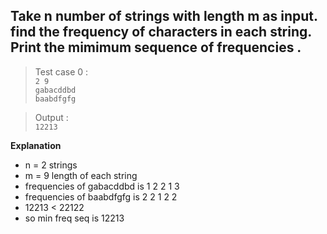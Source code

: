## Take n number of strings with length m as input. find the frequency of characters in each string. Print the mimimum sequence of frequencies .


> Test case 0 :</br>
  `2 9`</br>
  `gabacddbd`</br>
  `baabdfgfg`</br>

> Output :</br>
`12213`</br>


**Explanation**

- n = 2 strings
- m = 9 length of each string
- frequencies of gabacddbd is 1 2 2 1 3
- frequencies of baabdfgfg is 2 2 1 2 2
- 12213 < 22122
- so min freq seq is 12213
